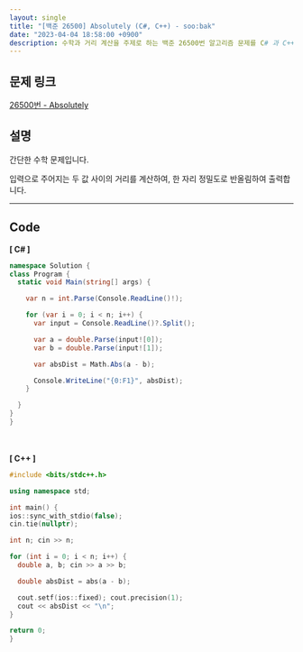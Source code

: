 ```yaml
---
layout: single
title: "[백준 26500] Absolutely (C#, C++) - soo:bak"
date: "2023-04-04 18:58:00 +0900"
description: 수학과 거리 계산을 주제로 하는 백준 26500번 알고리즘 문제를 C# 과 C++ 로 풀이 및 해설
---
```


## 문제 링크
  [26500번 - Absolutely](https://www.acmicpc.net/problem/26500)

## 설명
간단한 수학 문제입니다. <br>

입력으로 주어지는 두 값 사이의 거리를 계산하여, 한 자리 정밀도로 반올림하여 출력합니다. <br>

- - -

## Code
<b>[ C# ] </b>
<br>

  ```c#
namespace Solution {
  class Program {
    static void Main(string[] args) {

      var n = int.Parse(Console.ReadLine()!);

      for (var i = 0; i < n; i++) {
        var input = Console.ReadLine()?.Split();

        var a = double.Parse(input![0]);
        var b = double.Parse(input![1]);

        var absDist = Math.Abs(a - b);

        Console.WriteLine("{0:F1}", absDist);
      }

    }
  }
}
  ```
<br><br>
<b>[ C++ ] </b>
<br>

  ```c++
#include <bits/stdc++.h>

using namespace std;

int main() {
  ios::sync_with_stdio(false);
  cin.tie(nullptr);

  int n; cin >> n;

  for (int i = 0; i < n; i++) {
    double a, b; cin >> a >> b;

    double absDist = abs(a - b);

    cout.setf(ios::fixed); cout.precision(1);
    cout << absDist << "\n";
  }

  return 0;
}
  ```
